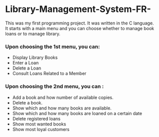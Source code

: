 # Library-Management-System-FR-
This was my first programming project. It was written in the C language.  
It starts with a main menu and you can choose whether to manage book loans or to manage library.
  <h3> Upon choosing the 1st menu, you can: </h3>
   <ul> <li> Display Library Books </li>
    <li>Enter a Loan </li>
    <li>Delete a Loan </li>
    <li>Consult Loans Related to a Member </li>
   </ul>
  <h3> Upon choosing the 2nd menu, you can : </h3>
    <ul><li> Add a book and how number of available copies. </li>
    <li>Delete a book. </li>
    <li> Show which and how many books are available. </li>
    <li> Show which and how many books are loaned on a certain date </li>
    <li> Delete registered loans </li>
    <li> Show most wanted books </li>
    <li> Show most loyal customers </li>
